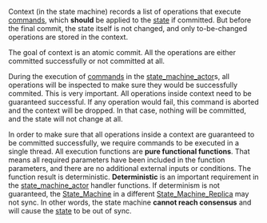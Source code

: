 Context (in the state machine) records a list of operations that execute [commands](commands.md), which **should** be applied to the [state](state.md) if committed. But before the final commit, the state itself is not changed, and only to-be-changed operations are stored in the context.

The goal of context is an atomic commit. All the operations are either committed successfully or not committed at all. 

During the execution of [commands](commands.md) in the [state_machine_actor](state_machine_actor.md)s, all operations will be inspected to make sure they would be successfully commited. This is very important. All operations inside context need to be guaranteed successful. If any operation would fail, this command is aborted and the context will be dropped. In that case, nothing will be committed, and the state will not change at all.

In order to make sure that all operations inside a context are guaranteed to be committed successfully, we require commands to be executed in a single thread. All execution functions are **pure functional functions**. That means all required parameters have been included in the function parameters, and there are no additional external inputs or conditions. The function result is deterministic. **Deterministic** is an important requirement in the [state_machine_actor](state_machine_actor.md) handler functions. If determinism is not guaranteed, the [State_Machine](t-rust/docs/_gitbook-dev-docs/1_core_docs/State_Machine.md) in a different [State_Machine_Replica](State_Machine_Replica.md) may not sync. In other words, the state machine **cannot reach consensus** and will cause the [state](state.md) to be out of sync.
